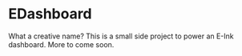 # EDashboard

What a creative name? This is a small side project to power an E-Ink dashboard. More to come soon.
